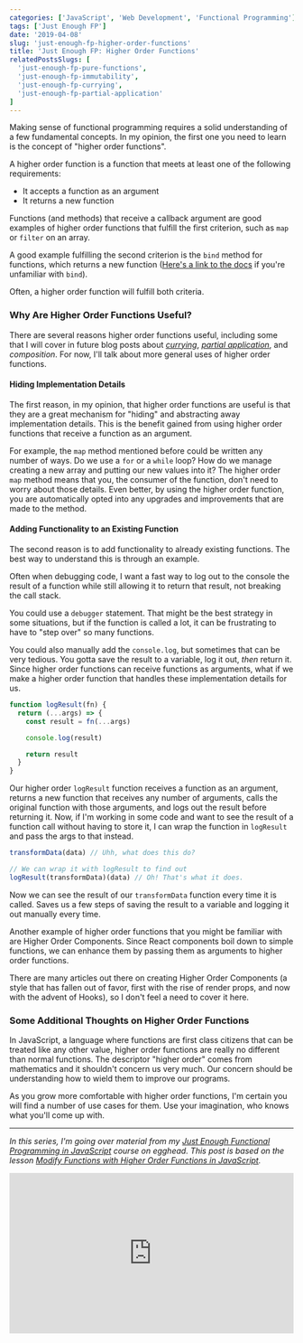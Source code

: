 ```yaml
---
categories: ['JavaScript', 'Web Development', 'Functional Programming']
tags: ['Just Enough FP']
date: '2019-04-08'
slug: 'just-enough-fp-higher-order-functions'
title: 'Just Enough FP: Higher Order Functions'
relatedPostsSlugs: [
  'just-enough-fp-pure-functions',
  'just-enough-fp-immutability',
  'just-enough-fp-currying',
  'just-enough-fp-partial-application'
]
---
```


Making sense of functional programming requires a solid understanding of a few fundamental concepts. In my opinion, the first one you need to learn is the concept of "higher order functions".

A higher order function is a function that meets at least one of the following requirements:

- It accepts a function as an argument
- It returns a new function

Functions (and methods) that receive a callback argument are good examples of higher order functions that fulfill the first criterion, such as `map` or `filter` on an array.

A good example fulfilling the second criterion is the `bind` method for functions, which returns a new function ([Here's a link to the docs](https://developer.mozilla.org/en-US/docs/Web/JavaScript/Reference/Global_objects/Function/bind) if you're unfamiliar with `bind`).

Often, a higher order function will fulfill both criteria.

### Why Are Higher Order Functions Useful?

There are several reasons higher order functions useful, including some that I will cover in future blog posts about [_currying_](/just-enough-fp-currying), [_partial application_](/just-enough-fp-partial-application), and _composition_. For now, I'll talk about more general uses of higher order functions.

#### Hiding Implementation Details

The first reason, in my opinion, that higher order functions are useful is that they are a great mechanism for "hiding" and abstracting away implementation details. This is the benefit gained from using higher order functions that receive a function as an argument.

For example, the `map` method mentioned before could be written any number of ways. Do we use a `for` or a `while` loop? How do we manage creating a new array and putting our new values into it? The higher order `map` method means that you, the consumer of the function, don't need to worry about those details. Even better, by using the higher order function, you are automatically opted into any upgrades and improvements that are made to the method.

#### Adding Functionality to an Existing Function

The second reason is to add functionality to already existing functions. The best way to understand this is through an example.

Often when debugging code, I want a fast way to log out to the console the result of a function while still allowing it to return that result, not breaking the call stack.

You could use a `debugger` statement. That might be the best strategy in some situations, but if the function is called a lot, it can be frustrating to have to "step over" so many functions.

You could also manually add the `console.log`, but sometimes that can be very tedious. You gotta save the result to a variable, log it out, _then_ return it. Since higher order functions can receive functions as arguments, what if we make a higher order function that handles these implementation details for us.

```javascript
function logResult(fn) {
  return (...args) => {
    const result = fn(...args)

    console.log(result)

    return result
  }
}
```

Our higher order `logResult` function receives a function as an argument, returns a new function that receives any number of arguments, calls the original function with those arguments, and logs out the result before returning it. Now, if I'm working in some code and want to see the result of a function call without having to store it, I can wrap the function in `logResult` and pass the args to that instead.

```javascript
transformData(data) // Uhh, what does this do?

// We can wrap it with logResult to find out
logResult(transformData)(data) // Oh! That's what it does.
```

Now we can see the result of our `transformData` function every time it is called. Saves us a few steps of saving the result to a variable and logging it out manually every time.

Another example of higher order functions that you might be familiar with are Higher Order Components. Since React components boil down to simple functions, we can enhance them by passing them as arguments to higher order functions.

There are many articles out there on creating Higher Order Components (a style that has fallen out of favor, first with the rise of render props, and now with the advent of Hooks), so I don't feel a need to cover it here.

### Some Additional Thoughts on Higher Order Functions

In JavaScript, a language where functions are first class citizens that can be treated like any other value, higher order functions are really no different than normal functions. The descriptor "higher order" comes from mathematics and it shouldn't concern us very much. Our concern should be understanding how to wield them to improve our programs.

As you grow more comfortable with higher order functions, I'm certain you will find a number of use cases for them. Use your imagination, who knows what you'll come up with.

---

_In this series, I'm going over material from my [Just Enough Functional Programming in JavaScript](https://egghead.io/courses/just-enough-functional-programming-in-javascript) course on egghead. This post is based on the lesson [Modify Functions with Higher Order Functions in JavaScript](https://egghead.io/lessons/javascript-modify-functions-with-higher-order-functions-in-javascript)._

<div style="position: relative; overflow: hidden; padding-top: 56.25%;">
  <iframe style="
      position: absolute;
      top: 0;
      left: 0;
      width: 100%;
      height: 100%;
      border: 0;
    "
    src="https://egghead.io/lessons/javascript-modify-functions-with-higher-order-functions-in-javascript/embed" />
</div>